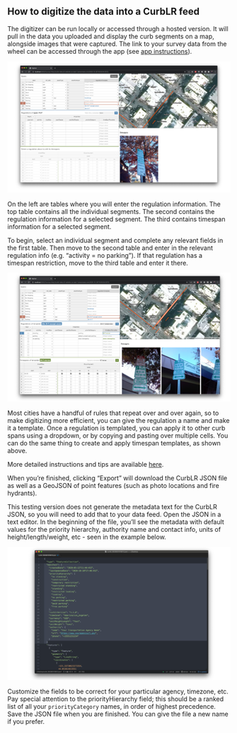 ## How to digitize the data into a CurbLR feed

The digitizer can be run locally or accessed through a hosted version. It will pull in the data you uploaded and display the curb segments on a map, alongside images that were captured. The link to your survey data from the wheel can be accessed through the app (see [app instructions](https://docs.google.com/presentation/d/1NqRnIblEEMXaFtzdQwLsId2Zoh3sRvoiIRdQ_2HDb48/edit#slide=id.ga62d08dcdb_0_285)).

<img src="images/digitizer1.png">

On the left are tables where you will enter the regulation information. The top table contains all the individual segments. The second contains the regulation information for a selected segment. The third contains timespan information for a selected segment.

To begin, select an individual segment and complete any relevant fields in the first table. Then move to the second table and enter in the relevant regulation info (e.g. “activity = no parking”). If that regulation has a timespan restriction, move to the third table and enter it there.

<img src="images/digitizer3.png">

Most cities have a handful of rules that repeat over and over again, so to make digitizing more efficient, you can give the regulation a name and make it a template. Once a regulation is templated, you can apply it to other curb spans using a dropdown, or by copying and pasting over multiple cells. You can do the same thing to create and apply timespan templates, as shown above.

More detailed instructions and tips are available [here](https://github.com/sharedstreets/curbwheel-digitizer/blob/master/usage.md).

When you’re finished, clicking “Export” will download the CurbLR JSON file as well as a GeoJSON of point features (such as photo locations and fire hydrants).

This testing version does not generate the metadata text for the CurbLR JSON, so you will need to add that to your data feed. Open the JSON in a text editor. In the beginning of the file, you’ll see the metadata with default values for the priority hierarchy, authority name and contact info, units of height/length/weight, etc - seen in the example below.

<img src="images/digitizer4.png">

Customize the fields to be correct for your particular agency, timezone, etc. Pay special attention to the priorityHierarchy field; this should be a ranked list of all your `priorityCategory` names, in order of highest precedence. Save the JSON file when you are finished. You can give the file a new name if you prefer.
